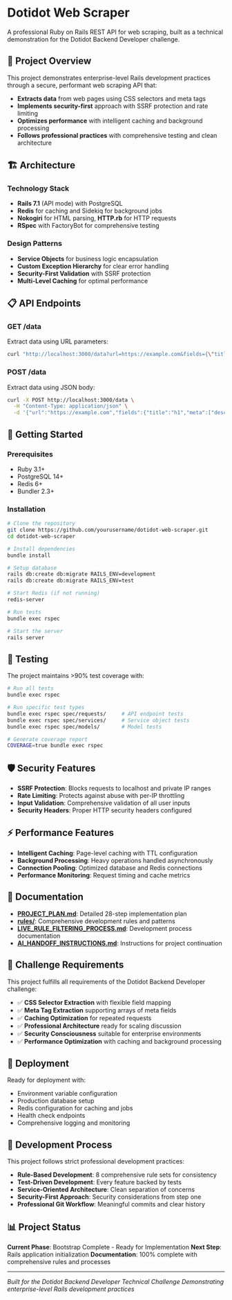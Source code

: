 # Dotidot Web Scraper

A professional Ruby on Rails REST API for web scraping, built as a technical demonstration for the Dotidot Backend Developer challenge.

## 🎯 Project Overview

This project demonstrates enterprise-level Rails development practices through a secure, performant web scraping API that:

- **Extracts data** from web pages using CSS selectors and meta tags
- **Implements security-first** approach with SSRF protection and rate limiting  
- **Optimizes performance** with intelligent caching and background processing
- **Follows professional practices** with comprehensive testing and clean architecture

## 🏗️ Architecture

### **Technology Stack**
- **Rails 7.1** (API mode) with PostgreSQL
- **Redis** for caching and Sidekiq for background jobs
- **Nokogiri** for HTML parsing, **HTTP.rb** for HTTP requests
- **RSpec** with FactoryBot for comprehensive testing

### **Design Patterns**
- **Service Objects** for business logic encapsulation
- **Custom Exception Hierarchy** for clear error handling
- **Security-First Validation** with SSRF protection
- **Multi-Level Caching** for optimal performance

## 📋 API Endpoints

### **GET /data**
Extract data using URL parameters:
```bash
curl "http://localhost:3000/data?url=https://example.com&fields={\"title\":\"h1\",\"price\":\".price\"}"
```

### **POST /data**
Extract data using JSON body:
```bash
curl -X POST http://localhost:3000/data \
  -H "Content-Type: application/json" \
  -d '{"url":"https://example.com","fields":{"title":"h1","meta":["description","keywords"]}}'
```

## 🚀 Getting Started

### **Prerequisites**
- Ruby 3.1+
- PostgreSQL 14+
- Redis 6+
- Bundler 2.3+

### **Installation**
```bash
# Clone the repository
git clone https://github.com/yourusername/dotidot-web-scraper.git
cd dotidot-web-scraper

# Install dependencies
bundle install

# Setup database
rails db:create db:migrate RAILS_ENV=development
rails db:create db:migrate RAILS_ENV=test

# Start Redis (if not running)
redis-server

# Run tests
bundle exec rspec

# Start the server
rails server
```

## 🧪 Testing

The project maintains >90% test coverage with:

```bash
# Run all tests
bundle exec rspec

# Run specific test types
bundle exec rspec spec/requests/     # API endpoint tests
bundle exec rspec spec/services/     # Service object tests
bundle exec rspec spec/models/       # Model tests

# Generate coverage report
COVERAGE=true bundle exec rspec
```

## 🛡️ Security Features

- **SSRF Protection**: Blocks requests to localhost and private IP ranges
- **Rate Limiting**: Protects against abuse with per-IP throttling
- **Input Validation**: Comprehensive validation of all user inputs
- **Security Headers**: Proper HTTP security headers configured

## ⚡ Performance Features

- **Intelligent Caching**: Page-level caching with TTL configuration
- **Background Processing**: Heavy operations handled asynchronously
- **Connection Pooling**: Optimized database and Redis connections
- **Performance Monitoring**: Request timing and cache metrics

## 📖 Documentation

- **[PROJECT_PLAN.md](PROJECT_PLAN.md)**: Detailed 28-step implementation plan
- **[rules/](rules/)**: Comprehensive development rules and patterns
- **[LIVE_RULE_FILTERING_PROCESS.md](LIVE_RULE_FILTERING_PROCESS.md)**: Development process documentation
- **[AI_HANDOFF_INSTRUCTIONS.md](AI_HANDOFF_INSTRUCTIONS.md)**: Instructions for project continuation

## 🎯 Challenge Requirements

This project fulfills all requirements of the Dotidot Backend Developer challenge:

- ✅ **CSS Selector Extraction** with flexible field mapping
- ✅ **Meta Tag Extraction** supporting arrays of meta fields
- ✅ **Caching Optimization** for repeated requests
- ✅ **Professional Architecture** ready for scaling discussion
- ✅ **Security Consciousness** suitable for enterprise environments
- ✅ **Performance Optimization** with caching and background processing

## 🚀 Deployment

Ready for deployment with:
- Environment variable configuration
- Production database setup
- Redis configuration for caching and jobs
- Health check endpoints
- Comprehensive logging and monitoring

## 🤝 Development Process

This project follows strict professional development practices:

- **Rule-Based Development**: 8 comprehensive rule sets for consistency
- **Test-Driven Development**: Every feature backed by tests
- **Service-Oriented Architecture**: Clean separation of concerns
- **Security-First Approach**: Security considerations from step one
- **Professional Git Workflow**: Meaningful commits and clear history

## 📊 Project Status

**Current Phase**: Bootstrap Complete - Ready for Implementation
**Next Step**: Rails application initialization
**Documentation**: 100% complete with comprehensive rules and processes

---

*Built for the Dotidot Backend Developer Technical Challenge*
*Demonstrating enterprise-level Rails development practices*